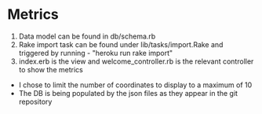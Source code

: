 # Metrics

1. Data model can be found in db/schema.rb
2. Rake import task can be found under lib/tasks/import.Rake and triggered by running - "heroku run rake import"
3. index.erb is the view and welcome_controller.rb is the relevant controller to show the metrics

* I chose to limit the number of coordinates to display to a maximum of 10
* The DB is being populated by the json files as they appear in the git repository
